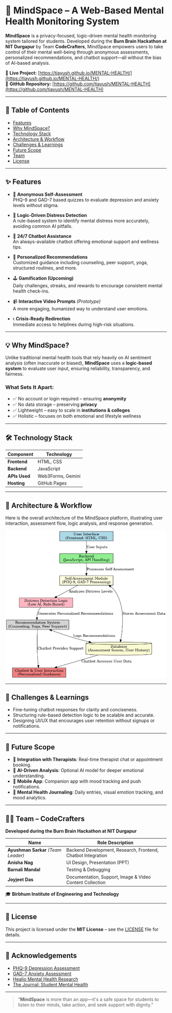 # 🧠 MindSpace – A Web-Based Mental Health Monitoring System

**MindSpace** is a privacy-focused, logic-driven mental health monitoring system tailored for students. Developed during the **Burn Brain Hackathon at NIT Durgapur** by Team **CodeCrafters**, MindSpace empowers users to take control of their mental well-being through anonymous assessments, personalized recommendations, and chatbot support—all without the bias of AI-based analysis.

🔗 **Live Project:** [https://tjayush.github.io/MENTAL-HEALTH/](https://tjayush.github.io/MENTAL-HEALTH/)  
📂 **GitHub Repository:** [https://github.com/tjayush/MENTAL-HEALTH](https://github.com/tjayush/MENTAL-HEALTH)

---
  
## 📘 Table of Contents

- [Features](#features)
- [Why MindSpace?](#why-mindspace)
- [Technology Stack](#technology-stack)
- [Architecture & Workflow](#architecture--workflow)
- [Challenges & Learnings](#challenges--learnings)
- [Future Scope](#future-scope)
- [Team](#team)
- [License](#license)

---

## ✨ Features

- 🧪 **Anonymous Self-Assessment**  
  PHQ-9 and GAD-7 based quizzes to evaluate depression and anxiety levels without stigma.

- 🧠 **Logic-Driven Distress Detection**  
  A rule-based system to identify mental distress more accurately, avoiding common AI pitfalls.

- 💬 **24/7 Chatbot Assistance**  
  An always-available chatbot offering emotional support and wellness tips.

- 🎯 **Personalized Recommendations**  
  Customized guidance including counseling, peer support, yoga, structured routines, and more.

- 🕹️ **Gamification (Upcoming)**  
  Daily challenges, streaks, and rewards to encourage consistent mental health check-ins.

- 📹 **Interactive Video Prompts** *(Prototype)*  
  A more engaging, humanized way to understand user emotions.

- 📞 **Crisis-Ready Redirection**  
  Immediate access to helplines during high-risk situations.

---

## 💡 Why MindSpace?

Unlike traditional mental health tools that rely heavily on AI sentiment analysis (often inaccurate or biased), **MindSpace** uses a **logic-based system** to evaluate user input, ensuring reliability, transparency, and fairness.

### What Sets It Apart:
- ✅ No account or login required – ensuring **anonymity**
- ✅ No data storage – preserving **privacy**
- ✅ Lightweight – easy to scale in **institutions & colleges**
- ✅ Holistic – focuses on both emotional and lifestyle wellness

---

## 🛠️ Technology Stack

| Component     | Technology              |
|---------------|--------------------------|
| **Frontend**  | HTML, CSS                |
| **Backend**   | JavaScript               |
| **APIs Used** | Web3Forms, Gemini        |
| **Hosting**   | GitHub Pages             |

---

## 🧱 Architecture & Workflow

Here is the overall architecture of the MindSpace platform, illustrating user interaction, assessment flow, logic analysis, and response generation.

![MindSpace Architecture](mental_health_architecture_workflow.png)
<!-- Replace the above URL with the actual image path in your repo -->

---

## 🚧 Challenges & Learnings

- Fine-tuning chatbot responses for clarity and conciseness.
- Structuring rule-based detection logic to be scalable and accurate.
- Designing UI/UX that encourages user retention without signups or notifications.

---

## 🚀 Future Scope

- 🔗 **Integration with Therapists**: Real-time therapist chat or appointment booking.
- 🧠 **AI-Driven Analysis**: Optional AI model for deeper emotional understanding.
- 📲 **Mobile App**: Companion app with mood tracking and push notifications.
- 📘 **Mental Health Journaling**: Daily entries, visual emotion tracking, and mood analytics.

---

## 👨‍💻 Team – CodeCrafters  
**Developed during the Burn Brain Hackathon at NIT Durgapur**

| Name             | Role Description                                                       |
|------------------|-------------------------------------------------------------------------|
| **Ayushman Sarkar** *(Team Leader)* | Backend Development, Research, Frontend, Chatbot Integration       |
| **Anisha Nag**    | UI Design, Presentation (PPT)                                           |
| **Barnali Mandal**| Testing & Debugging                                                     |
| **Joyjeet Das**   | Documentation, Support, Image & Video Content Collection                |

🎓 **Birbhum Institute of Engineering and Technology**

---

## 📜 License

This project is licensed under the **MIT License** – see the [LICENSE](LICENSE) file for details.

---

## 📣 Acknowledgements

- [PHQ-9 Depression Assessment](https://www.apa.org)
- [GAD-7 Anxiety Assessment](https://www.apa.org)
- [Healio Mental Health Research](https://journals.healio.com)
- [The Journal: Student Mental Health](https://thejournal.com)

---

> “**MindSpace** is more than an app—it's a safe space for students to listen to their minds, take action, and seek support with dignity.”
